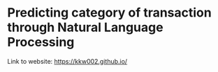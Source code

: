 # Predicting category of transaction through Natural Language Processing

Link to website: https://kkw002.github.io/
